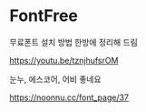 # FontFree

무료폰트 설치 방법 한방에 정리해 드림

https://youtu.be/tznjhufsrOM


눈누, 에스코어, 어비 좋네요

https://noonnu.cc/font_page/37
